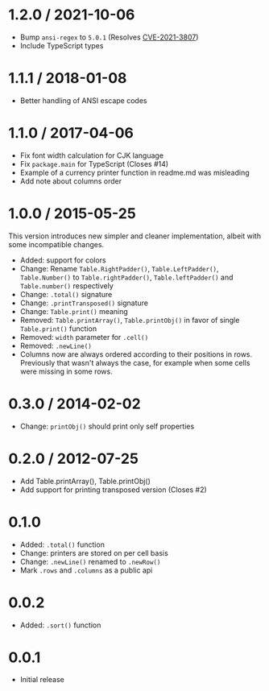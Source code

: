1.2.0 / 2021-10-06
==================

  * Bump `ansi-regex` to `5.0.1` (Resolves [CVE-2021-3807](https://cve.mitre.org/cgi-bin/cvename.cgi?name=CVE-2021-3807)) 
  * Include TypeScript types

1.1.1 / 2018-01-08
==================

  * Better handling of ANSI escape codes

1.1.0 / 2017-04-06
==================

  * Fix font width calculation for CJK language
  * Fix `package.main` for TypeScript (Closes #14)
  * Example of a currency printer function in readme.md was misleading
  * Add note about columns order

1.0.0 / 2015-05-25
==================

This version introduces new simpler and cleaner implementation,
albeit with some incompatible changes.

  * Added: support for colors
  * Change: Rename `Table.RightPadder()`, `Table.LeftPadder()`, `Table.Number()` to
  `Table.rightPadder()`, `Table.leftPadder()` and `Table.number()` respectively
  * Change: `.total()` signature
  * Change: `.printTransposed()` signature
  * Change: `Table.print()` meaning
  * Removed: `Table.printArray()`, `Table.printObj()`
  in favor of single `Table.print()` function
  * Removed: `width` parameter for `.cell()`
  * Removed: `.newLine()`
  * Columns now are always ordered according to their positions in rows. Previously that wasn't
  always the case, for example when some cells were missing in some rows.


0.3.0 / 2014-02-02
==================

  * Change: `printObj()` should print only self properties

# 0.2.0 / 2012-07-25

  * Add Table.printArray(), Table.printObj()
  * Add support for printing transposed version (Closes #2)

# 0.1.0

  * Added: `.total()` function
  * Change: printers are stored on per cell basis
  * Change: `.newLine()` renamed to `.newRow()`
  * Mark `.rows` and `.columns` as a public api

# 0.0.2

  * Added: `.sort()` function

# 0.0.1

  * Initial release
